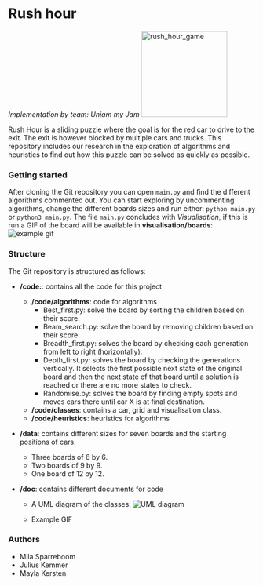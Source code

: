 # Rush hour 
<i>Implementation by team: Unjam my Jam</i>
<img src="https://toyzoona.net/2955-medium_default/rush-hour-logic-game.jpg" alt="rush_hour_game" height="175"></img>

Rush Hour is a sliding puzzle where the goal is for the red car to drive to the exit. The exit is however blocked by multiple cars and trucks. 
This repository includes our research in the exploration of algorithms and heuristics to find out how this puzzle can be solved as quickly as possible.

### Getting started
After cloning the Git repository you can open ```main.py``` and find the different algorithms commented out. You can start exploring by uncommenting algorithms, change the different boards sizes and run either:
```python main.py``` or ```python3 main.py```.
The file ```main.py``` concludes with *Visualisation*, if this is run a GIF of the board will be available in **visualisation/boards**:
![example gif](doc/ex_depth.gif)

### Structure
The Git repository is structured as follows:
* **/code:**: contains all the code for this project
    *  **/code/algorithms**: code for algorithms
        * Best_first.py: solve the board by sorting the children based on their score.
        * Beam_search.py: solve the board by removing children based on their score.
        * Breadth_first.py: solves the board by checking each generation from left to right (horizontally).
        * Depth_first.py: solves the board by checking the generations vertically. It selects the first possible next state of the original board and then the next state of that board until a solution is reached or there are no more states to check. 
        * Randomise.py: solves the board by finding empty spots and moves cars there until car X is at final destination.
    * **/code/classes**: contains a car, grid and visualisation class.
    * **/code/heuristics**: heuristics for algorithms

* **/data**: contains different sizes for seven boards and the starting positions of cars.
    * Three boards of 6 by 6.
    * Two boards of 9 by 9.
    * One board of 12 by 12.

* **/doc**: contains different documents for code
    * A UML diagram of the classes:
    ![UML diagram](/UML_diagram.png )

    * Example GIF

### Authors
* Mila Sparreboom
* Julius Kemmer
* Mayla Kersten